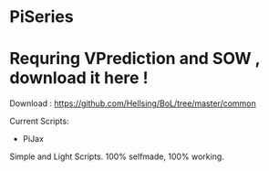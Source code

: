 PiSeries
========
Requring VPrediction and SOW , download it here ! 
========
Download : https://github.com/Hellsing/BoL/tree/master/common

Current Scripts:
- PiJax


Simple and Light Scripts. 100% selfmade, 100% working.
